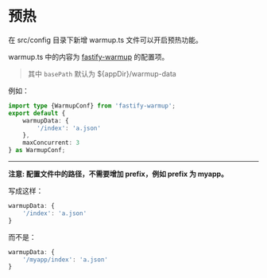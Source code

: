 # 预热

在 src/config 目录下新增 warmup.ts 文件可以开启预热功能。

warmup.ts 中的内容为 [fastify-warmup](https://github.com/searchfe/fastify-warmup) 的配置项。

> 其中 `basePath` 默认为 ${appDir}/warmup-data

例如：

```ts
import type {WarmupConf} from 'fastify-warmup';
export default {
    warmupData: {
        '/index': 'a.json'
    },
    maxConcurrent: 3
} as WarmupConf;
```

---

**注意: 配置文件中的路径，不需要增加 prefix，例如 prefix 为 myapp。**

写成这样：

```ts
warmupData: {
    '/index': 'a.json'
}
```

而不是：

```ts
warmupData: {
    '/myapp/index': 'a.json'
}
```